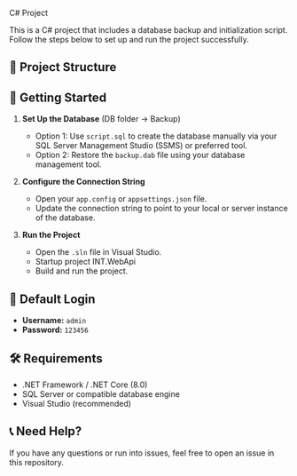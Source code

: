C# Project

This is a C# project that includes a database backup and initialization script. Follow the steps below to set up and run the project successfully.

## 📁 Project Structure


## 🚀 Getting Started

1. **Set Up the Database** (DB folder -> Backup)

   - Option 1: Use `script.sql` to create the database manually via your SQL Server Management Studio (SSMS) or preferred tool.
   - Option 2: Restore the `backup.dab` file using your database management tool.

2. **Configure the Connection String**

   - Open your `app.config` or `appsettings.json` file.
   - Update the connection string to point to your local or server instance of the database.

3. **Run the Project**

   - Open the `.sln` file in Visual Studio.
   - Startup project INT.WebApi
   - Build and run the project.

## 🔐 Default Login

- **Username:** `admin`  
- **Password:** `123456`



## 🛠️ Requirements

- .NET Framework / .NET Core (8.0)
- SQL Server or compatible database engine
- Visual Studio (recommended)

## 📞 Need Help?

If you have any questions or run into issues, feel free to open an issue in this repository.


